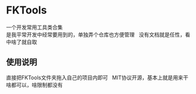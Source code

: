 # FKTools
一个开发常用工具类合集  
是我平常开发中经常要用到的，单独弄个仓库也方便管理  
没有文档就是任性，看中啥了就自取  

## 使用说明
直接把FKTools文件夹拖入自己的项目内即可  
MIT协议开源，基本上就是用来干啥都可以，啥限制都没有  

